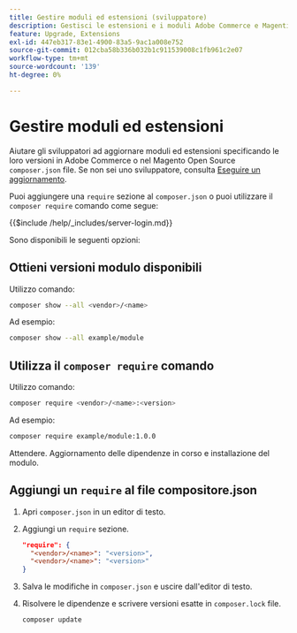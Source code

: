 ```yaml
---
title: Gestire moduli ed estensioni (sviluppatore)
description: Gestisci le estensioni e i moduli Adobe Commerce e Magenti Open Source tramite l’interfaccia della riga di comando e il gestore di pacchetti Composer.
feature: Upgrade, Extensions
exl-id: 447eb317-83e1-4900-83a5-9ac1a008e752
source-git-commit: 012cba58b336b032b1c911539008c1fb961c2e07
workflow-type: tm+mt
source-wordcount: '139'
ht-degree: 0%

---
```


# Gestire moduli ed estensioni

Aiutare gli sviluppatori ad aggiornare moduli ed estensioni specificando le loro versioni in Adobe Commerce o nel Magento Open Source `composer.json` file. Se non sei uno sviluppatore, consulta [Eseguire un aggiornamento](../implementation/perform-upgrade.md).

Puoi aggiungere una `require` sezione al `composer.json` o puoi utilizzare il `composer require` comando come segue:

{{$include /help/_includes/server-login.md}}

Sono disponibili le seguenti opzioni:

## Ottieni versioni modulo disponibili

Utilizzo comando:

```bash
composer show --all <vendor>/<name>
```

Ad esempio:

```bash
composer show --all example/module
```

## Utilizza il `composer require` comando

Utilizzo comando:

```bash
composer require <vendor>/<name>:<version>
```

Ad esempio:

```bash
composer require example/module:1.0.0
```

Attendere. Aggiornamento delle dipendenze in corso e installazione del modulo.

## Aggiungi un `require` al file compositore.json

1. Apri `composer.json` in un editor di testo.

1. Aggiungi un `require` sezione.

   ```json
   "require": {
     "<vendor>/<name>": "<version>",
     "<vendor>/<name>": "<version>"
   }
   ```

1. Salva le modifiche in `composer.json` e uscire dall&#39;editor di testo.

1. Risolvere le dipendenze e scrivere versioni esatte in `composer.lock` file.

   ```bash
   composer update
   ```

